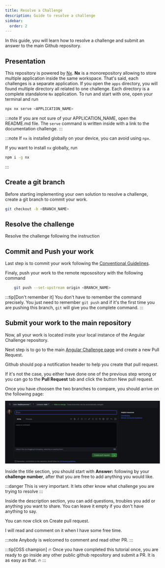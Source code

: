 ```yaml
---
title: Resolve a Challenge
description: Guide to resolve a challenge
sidebar:
  order: 2
---
```


In this guide, you will learn how to resolve a challenge and submit an answer to the main Github repository.

## Presentation

This repository is powered by [Nx](https://nx.dev/getting-started/intro). **Nx** is a monorepository allowing to store multiple application inside the same workspace. That's said, each challenges is a separate application. If you open the `apps` directory, you will found multiple directory all related to one challenge. Each directory is a complete standalone `Nx` application. To run and start with one, open your terminal and run

```bash
npx nx serve <APPLICATION_NAME>
```

:::note
If you are not sure of your APPLICATION_NAME, open the README.md file. The `serve` command is written inside with a link to the documentation challenge.
:::

:::note
If `nx` is installed globally on your device, you can avoid using `npx`.

If you want to install `nx` globally, run

```bash
npm i -g nx
```

:::

## Create a git branch

Before starting implementing your own solution to resolve a challenge, create a git branch to commit your work.

```bash
git checkout -b <BRANCH_NAME>
```

## Resolve the challenge

Resolve the challenge following the instruction

## Commit and Push your work

Last step is to commit your work following the [Conventional Guidelines](https://www.conventionalcommits.org/en/v1.0.0/).

Finaly, push your work to the remote reposository with the following command

```bash
    git push --set-upstream origin <BRANCH_NAME>
```

:::tip[Don't remember it]
You don't have to remember the command precisely. You just need to remember `git push` and if it's the first time you are pushing this branch, `git` will give you the complete command.
:::

## Submit your work to the main repository

Now, all your work is located insite your local instance of the Angular Challenge repository.

Next step is to go to the main [Angular Challenge page](https://github.com/tomalaforge/angular-challenges) and create a new Pull Request.

Github should pop a notification header to help you create that pull request.

If it's not the case, you either have done one of the previous step wrong or you can go to the **Pull Request** tab and click the button <span class="github-success-btn">New pull request</span>.

Once you have choosen the two branches to compare, you should arrive on the following page:

![New pull request screen](../../../assets/new-pull-request.png)

Inside the title section, you should start with **Answer:** following by your **challenge number**, after that you are free to add anything you would like.

:::danger
This is very important. It lets other know what challenge you are trying to resolve
:::

Inside the description section, you can add questions, troubles you add or anything you want to share. You can leave it empty if you don't have anything to say.

You can now click on <span class="github-success-btn">Create pull request</span>.

I will read and comment on it when I have some free time.

:::note
Anybody is welcomed to comment and read other PR.
:::

:::tip[OSS champion]
🔥 Once you have completed this tutorial once, you are ready to go inside any other public github repository and submit a PR. It is as easy as that. 🔥
:::
